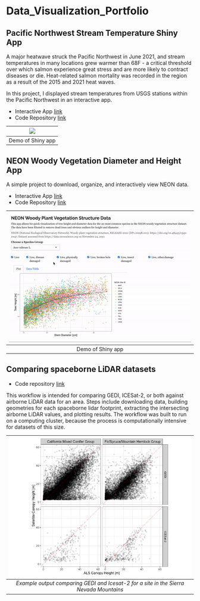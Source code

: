 # Data_Visualization_Portfolio

## Pacific Northwest Stream Temperature Shiny App

A major heatwave struck the Pacific Northwest in June 2021, and stream temperatures in many locations grew warmer than 68F - a critical threshold over which salmon experience great stress and are more likely to contract diseases or die. Heat-related salmon mortality was recorded in the region as a result of the 2015 and 2021 heat waves. 

In this project, I displayed stream temperatures from USGS stations within the Pacific Northwest in an interactive app. 

- Interactive App [link](https://laurapuckett.shinyapps.io/Pacific_NW_Stream_Temperature_during_2021_Heatwave/)
- Code Repository [link](https://github.com/Laura-Puckett/Stream_Temperature)


| ![](https://github.com/Laura-Puckett/Stream_Temperature/blob/main/screenshots/Screen%20Recording.gif) | 
|:--:| 
| Demo of Shiny app|


## NEON Woody Vegetation Diameter and Height App

A simple project to download, organize, and interactively view NEON data. 

- Interactive App [link](https://laurapuckett.shinyapps.io/NEON_Woody_Plant_Veg_Structure_Vis/)
- Code Repository [link](https://github.com/Laura-Puckett/NEON_woody_data_visualization)


| ![](https://github.com/Laura-Puckett/NEON_woody_data_visualization/blob/main/app_demo.gif) | 
|:--:| 
| Demo of Shiny app|




## Comparing spaceborne LiDAR datasets 
- Code repository [link](https://github.com/Laura-Puckett/lidar_comparisons)

This workflow is intended for comparing GEDI, ICESat-2, or both against airborne LiDAR data for an area. Steps include downloading data, building geometries for each spaceborne lidar footprint, extracting the intersecting airborne LiDAR values, and plotting results.  The workflow was built to run on a computing cluster, because the process is computationally intensive for datasets of this size. 

| ![](https://github.com/Laura-Puckett/lidar_comparisons/blob/main/gedi_icesat2_als_comparison.png) | 
|:--:| 
| *Example output comparing GEDI and Icesat-2 for a site in the Sierra Nevada Mountains* |
